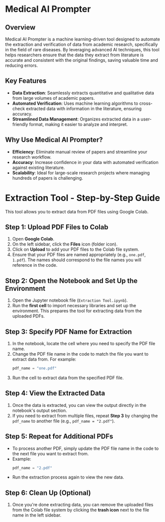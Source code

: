 # Medical AI Prompter

## Overview

Medical AI Prompter is a machine learning-driven tool designed to automate the extraction and verification of data from academic research, specifically in the field of rare diseases. By leveraging advanced AI techniques, this tool helps researchers ensure that the data they extract from literature is accurate and consistent with the original findings, saving valuable time and reducing errors.

## Key Features

- **Data Extraction**: Seamlessly extracts quantitative and qualitative data from large volumes of academic papers.
- **Automated Verification**: Uses machine learning algorithms to cross-check extracted data with information in the literature, ensuring accuracy.
- **Streamlined Data Management**: Organizes extracted data in a user-friendly format, making it easier to analyze and interpret.

## Why Use Medical AI Prompter?

- **Efficiency**: Eliminate manual review of papers and streamline your research workflow.
- **Accuracy**: Increase confidence in your data with automated verification against existing literature.
- **Scalability**: Ideal for large-scale research projects where managing hundreds of papers is challenging.

# Extraction Tool - Step-by-Step Guide

This tool allows you to extract data from PDF files using Google Colab.

## Step 1: Upload PDF Files to Colab

1. Open **Google Colab**.
2. On the left sidebar, click the **Files** icon (folder icon).
3. Click on **Upload** to add your PDF files to the Colab file system.
4. Ensure that your PDF files are named appropriately (e.g., `one.pdf`, `1.pdf`). The names should correspond to the file names you will reference in the code.

## Step 2: Open the Notebook and Set Up the Environment

1. Open the Jupyter notebook file (`Extraction Tool.ipynb`).
2. Run the **first cell** to import necessary libraries and set up the environment. This prepares the tool for extracting data from the uploaded PDFs.

## Step 3: Specify PDF Name for Extraction

1. In the notebook, locate the cell where you need to specify the PDF file name.
2. Change the PDF file name in the code to match the file you want to extract data from. For example:
   ```python
   pdf_name = "one.pdf"
   ```
3. Run the cell to extract data from the specified PDF file.

## Step 4: View the Extracted Data

1. Once the data is extracted, you can view the output directly in the notebook's output section.
2. If you need to extract from multiple files, repeat **Step 3** by changing the `pdf_name` to another file (e.g., `pdf_name = "2.pdf"`).

## Step 5: Repeat for Additional PDFs

- To process another PDF, simply update the PDF file name in the code to the next file you want to extract from.
- Example:
   ```python
   pdf_name = "2.pdf"
   ```
- Run the extraction process again to view the new data.

## Step 6: Clean Up (Optional)

1. Once you're done extracting data, you can remove the uploaded files from the Colab file system by clicking the **trash icon** next to the file name in the left sidebar.
